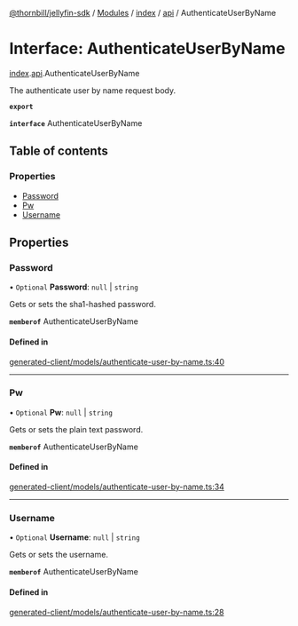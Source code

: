[@thornbill/jellyfin-sdk](../README.md) / [Modules](../modules.md) / [index](../modules/index.md) / [api](../modules/index.api.md) / AuthenticateUserByName

# Interface: AuthenticateUserByName

[index](../modules/index.md).[api](../modules/index.api.md).AuthenticateUserByName

The authenticate user by name request body.

**`export`**

**`interface`** AuthenticateUserByName

## Table of contents

### Properties

- [Password](index.api.AuthenticateUserByName.md#password)
- [Pw](index.api.AuthenticateUserByName.md#pw)
- [Username](index.api.AuthenticateUserByName.md#username)

## Properties

### Password

• `Optional` **Password**: ``null`` \| `string`

Gets or sets the sha1-hashed password.

**`memberof`** AuthenticateUserByName

#### Defined in

[generated-client/models/authenticate-user-by-name.ts:40](https://github.com/thornbill/jellyfin-sdk-typescript/blob/eb13db7/src/generated-client/models/authenticate-user-by-name.ts#L40)

___

### Pw

• `Optional` **Pw**: ``null`` \| `string`

Gets or sets the plain text password.

**`memberof`** AuthenticateUserByName

#### Defined in

[generated-client/models/authenticate-user-by-name.ts:34](https://github.com/thornbill/jellyfin-sdk-typescript/blob/eb13db7/src/generated-client/models/authenticate-user-by-name.ts#L34)

___

### Username

• `Optional` **Username**: ``null`` \| `string`

Gets or sets the username.

**`memberof`** AuthenticateUserByName

#### Defined in

[generated-client/models/authenticate-user-by-name.ts:28](https://github.com/thornbill/jellyfin-sdk-typescript/blob/eb13db7/src/generated-client/models/authenticate-user-by-name.ts#L28)
